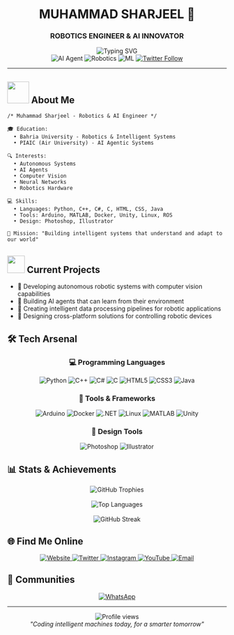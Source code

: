 # <div align="center"> MUHAMMAD SHARJEEL 🧠</div>
### <div align="center">**ROBOTICS ENGINEER & AI INNOVATOR**</div>

<div align="center">
  <img src="https://readme-typing-svg.herokuapp.com?font=Fira+Code&weight=600&size=22&pause=1000&color=00A8FF&center=true&vCenter=true&random=false&width=435&lines=Robotics+Explorer;AI+Enthusiast;Technology+Innovator;Creative+Problem+Solver" alt="Typing SVG" />
</div>

<div align="center">
  <img src="https://img.shields.io/badge/AI_Agent-Expert-FF4500?style=for-the-badge&labelColor=black" alt="AI Agent"/>
  <img src="https://img.shields.io/badge/Robotics-Specialist-1E88E5?style=for-the-badge&labelColor=black" alt="Robotics"/>
  <img src="https://img.shields.io/badge/Machine_Learning-Enthusiast-8BC34A?style=for-the-badge&labelColor=black" alt="ML"/>
  <a href="https://twitter.com/sharjeelx3"><img src="https://img.shields.io/twitter/follow/sharjeelx3?logo=twitter&style=for-the-badge&labelColor=black" alt="Twitter Follow"/></a>
</div>

---

## <img src="https://media.giphy.com/media/VgCDAzcKvsR6OM0uWg/giphy.gif" width="50"> About Me

```
/* Muhammad Sharjeel - Robotics & AI Engineer */

🎓 Education:
  • Bahria University - Robotics & Intelligent Systems
  • PIAIC (Air University) - AI Agentic Systems

🔍 Interests:
  • Autonomous Systems
  • AI Agents
  • Computer Vision
  • Neural Networks
  • Robotics Hardware

💻 Skills:
  • Languages: Python, C++, C#, C, HTML, CSS, Java
  • Tools: Arduino, MATLAB, Docker, Unity, Linux, ROS
  • Design: Photoshop, Illustrator

🚀 Mission: "Building intelligent systems that understand and adapt to our world"
```

## <img src="https://media.giphy.com/media/WUlplcMpOCEmTGBtBW/giphy.gif" width="40"> Current Projects

- 🦾 Developing autonomous robotic systems with computer vision capabilities
- 🧠 Building AI agents that can learn from their environment
- 💾 Creating intelligent data processing pipelines for robotic applications
- 🔄 Designing cross-platform solutions for controlling robotic devices

## 🛠️ Tech Arsenal

<div align="center">
  
  ### 💻 Programming Languages
  ![Python](https://img.shields.io/badge/Python-3776AB?style=for-the-badge&logo=python&logoColor=white)
  ![C++](https://img.shields.io/badge/C++-00599C?style=for-the-badge&logo=cplusplus&logoColor=white)
  ![C#](https://img.shields.io/badge/C%23-239120?style=for-the-badge&logo=csharp&logoColor=white)
  ![C](https://img.shields.io/badge/C-A8B9CC?style=for-the-badge&logo=c&logoColor=black)
  ![HTML5](https://img.shields.io/badge/HTML5-E34F26?style=for-the-badge&logo=html5&logoColor=white)
  ![CSS3](https://img.shields.io/badge/CSS3-1572B6?style=for-the-badge&logo=css3&logoColor=white)
  ![Java](https://img.shields.io/badge/Java-ED8B00?style=for-the-badge&logo=openjdk&logoColor=white)
  
  ### 🔧 Tools & Frameworks
  ![Arduino](https://img.shields.io/badge/Arduino-00979D?style=for-the-badge&logo=arduino&logoColor=white)
  ![Docker](https://img.shields.io/badge/Docker-2496ED?style=for-the-badge&logo=docker&logoColor=white)
  ![.NET](https://img.shields.io/badge/.NET-512BD4?style=for-the-badge&logo=dotnet&logoColor=white)
  ![Linux](https://img.shields.io/badge/Linux-FCC624?style=for-the-badge&logo=linux&logoColor=black)
  ![MATLAB](https://img.shields.io/badge/MATLAB-0076A8?style=for-the-badge&logo=mathworks&logoColor=white)
  ![Unity](https://img.shields.io/badge/Unity-000000?style=for-the-badge&logo=unity&logoColor=white)
  
  ### 🎨 Design Tools
  ![Photoshop](https://img.shields.io/badge/Photoshop-31A8FF?style=for-the-badge&logo=adobephotoshop&logoColor=white)
  ![Illustrator](https://img.shields.io/badge/Illustrator-FF9A00?style=for-the-badge&logo=adobeillustrator&logoColor=white)
</div>

## 📊 Stats & Achievements

<div align="center">
  <img src="https://github-profile-trophy.vercel.app/?username=sharjeelx3&theme=radical&no-frame=true&no-bg=true&margin-w=4" alt="GitHub Trophies" />
  <br/><br/>
  <img src="https://github-readme-stats.vercel.app/api/top-langs?username=sharjeelx3&show_icons=true&locale=en&layout=compact&theme=tokyonight" alt="Top Languages" />
  <br/><br/>
  <img src="https://github-readme-streak-stats.herokuapp.com/?user=sharjeelx3&theme=tokyonight" alt="GitHub Streak" />
</div>

## 🌐 Find Me Online

<div align="center">
  <a href="https://eminentaura4u.com" target="_blank">
    <img src="https://img.shields.io/badge/Website-eminentaura4u.com-00C7B7?style=for-the-badge&logo=safari&logoColor=white" alt="Website"/>
  </a>
  <a href="https://twitter.com/sharjeelx3" target="_blank">
    <img src="https://img.shields.io/badge/Twitter-@sharjeelx3-1DA1F2?style=for-the-badge&logo=twitter&logoColor=white" alt="Twitter"/>
  </a>
  <a href="https://instagram.com/sharjeelx3" target="_blank">
    <img src="https://img.shields.io/badge/Instagram-sharjeelx3-E4405F?style=for-the-badge&logo=instagram&logoColor=white" alt="Instagram"/>
  </a>
  <a href="https://youtube.com/c/innovativesharjeel" target="_blank">
    <img src="https://img.shields.io/badge/YouTube-Innovative_Sharjeel-FF0000?style=for-the-badge&logo=youtube&logoColor=white" alt="YouTube"/>
  </a>
  <a href="mailto:sharjeelawan508@gmail.com">
    <img src="https://img.shields.io/badge/Email-Contact_Me-D14836?style=for-the-badge&logo=gmail&logoColor=white" alt="Email"/>
  </a>
</div>

## 👥 Communities

<div align="center">
  <a href="https://chat.whatsapp.com/Fg96Kewa9HOGNQDr7lobVo" target="_blank">
    <img src="https://img.shields.io/badge/WhatsApp-Join_Community-25D366?style=for-the-badge&logo=whatsapp&logoColor=white" alt="WhatsApp"/>
  </a>
</div>

---

<div align="center">
  <img src="https://komarev.com/ghpvc/?username=sharjeelx3&style=flat-square&color=blue" alt="Profile views"/>
</div>

<div align="center">
  <em>"Coding intelligent machines today, for a smarter tomorrow"</em>
</div>
